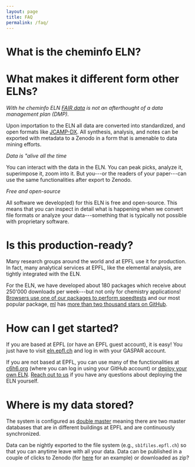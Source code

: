 ```yaml
---
layout: page
title: FAQ
permalink: /faq/
---
```


# What is the cheminfo ELN?

# What makes it different form other ELNs?

_With he cheminfo ELN [FAIR data](https://www.go-fair.org/fair-principles/) is not an afterthought of a data management plan (DMP)._

Upon importation to the ELN all data are converted into standardized, and open formats like [JCAMP-DX](http://jcamp-dx.org/). All synthesis, analysis, and notes can be exported with metadata to a Zenodo in a form that is amenable to data mining efforts.

_Data is "alive all the time_

You can interact with the data in the ELN. You can peak picks, analyze it, superimpose it, zoom into it. But you---or the readers of your paper---can use the same functionalities after export to Zenodo.

_Free and open-source_

All software we develop(ed) for this ELN is free and open-source. This means that you can inspect in detail what is happening when we convert file formats or analyze your data---something that is typically not possible with proprietary software.

# Is this production-ready?

Many research groups around the world and at EPFL use it for production. In fact, many analytical services at EPFL, like the elemental analysis, are tightly integrated with the ELN.

For the ELN, we have developed about 180 packages which receive about 250'000 downloads per week---but not only for chemistry applications! [Browsers use one of our packages to perform speedtests](https://webkit.org/blog/7536/jsc-loves-es6/) and our most popular package, [ml](https://github.com/mljs/ml) has [more than two thousand stars on GitHub](https://github.com/mljs/ml/stargazers).

# How can I get started?

If you are based at EPFL (or have an EPFL guest account), it is easy! You just have to visit [eln.epfl.ch](eln.epfl.ch) and log in with your GASPAR account.

If you are not based at EPFL, you can use many of the functionalities at [c6h6.org](c6h6.org) (where you can log in using your GitHub account) or [deploy your own ELN](https://github.com/cheminfo/roc-eln-docker). [Reach out to us](contact) if you have any questions about deploying the ELN yourself.

# Where is my data stored?

The system is configured as [double master](https://en.wikipedia.org/wiki/Multi-master_replication) meaning there are two master databases that are in different buildings at EPFL and are continuously synchronized.

Data can be nightly exported to the file system (e.g., `sb1files.epfl.ch`) so that you can anytime leave with all your data. Data can be published in a couple of clicks to Zenodo (for [here](https://zenodo.org/record/4044212) for an example) or downloaded as zip?
